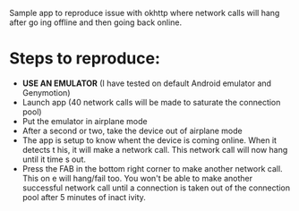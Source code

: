 Sample app to reproduce issue with okhttp where network calls will hang after go
ing offline and then going back online.

# Steps to reproduce:
* __USE AN EMULATOR__ (I have tested on default Android emulator and Genymotion)
* Launch app (40 network calls will be made to saturate the connection pool)
* Put the emulator in airplane mode
* After a second or two, take the device out of airplane mode
* The app is setup to know whent the device is coming online.  When it detects t
his, it will make a network call.  This network call will now hang until it time
s out.
* Press the FAB in the bottom right corner to make another network call. This on
e will hang/fail too.  You won't be able to make another successful network call
 until a connection is taken out of the connection pool after 5 minutes of inact
ivity.

